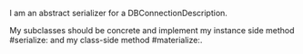 I am an abstract serializer for a DBConnectionDescription.

My subclasses should be concrete and implement my instance side method #serialize:
and my class-side method #materialize:.